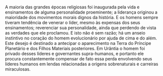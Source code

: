 ﻿A maioria das grandes épocas religiosas foi inaugurada pela vida e ensinamentos de alguma personalidade proeminente; a liderança originou a maioridade dos movimentos morais dignos da história. E os homens sempre tiveram tendência de venerar o líder, mesmo às expensas dos seus ensinamentos; reverenciar sua personalidade, ainda que perdendo de vista as verdades que ele proclamou. E isto não é sem razão; há um anseio instintivo no coração do homem evolucionário por ajuda de cima e do além. Este desejo é destinado a antecipar o aparecimento na Terra do Príncipe Planetário e dos Filhos Materiais posteriores. Em Urântia o homem foi privado desses líderes e governantes supra-humanos, e portanto ele procura constantemente compensar de fato essa perda envolvendo seus líderes humanos em lendas relacionadas a origens sobrenaturais e carreiras miraculosas.